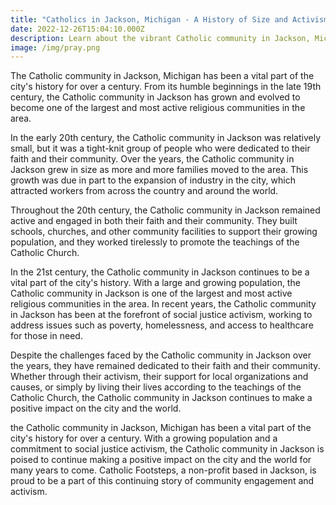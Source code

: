 ```yaml
---
title: "Catholics in Jackson, Michigan - A History of Size and Activism"
date: 2022-12-26T15:04:10.000Z
description: Learn about the vibrant Catholic community in Jackson, Michigan.
image: /img/pray.png
---
```

The Catholic community in Jackson, Michigan has been a vital part of the city's history for over a century. From its humble beginnings in the late 19th century, the Catholic community in Jackson has grown and evolved to become one of the largest and most active religious communities in the area.

In the early 20th century, the Catholic community in Jackson was relatively small, but it was a tight-knit group of people who were dedicated to their faith and their community. Over the years, the Catholic community in Jackson grew in size as more and more families moved to the area. This growth was due in part to the expansion of industry in the city, which attracted workers from across the country and around the world.

Throughout the 20th century, the Catholic community in Jackson remained active and engaged in both their faith and their community. They built schools, churches, and other community facilities to support their growing population, and they worked tirelessly to promote the teachings of the Catholic Church.

In the 21st century, the Catholic community in Jackson continues to be a vital part of the city's history. With a large and growing population, the Catholic community in Jackson is one of the largest and most active religious communities in the area. In recent years, the Catholic community in Jackson has been at the forefront of social justice activism, working to address issues such as poverty, homelessness, and access to healthcare for those in need.

Despite the challenges faced by the Catholic community in Jackson over the years, they have remained dedicated to their faith and their community. Whether through their activism, their support for local organizations and causes, or simply by living their lives according to the teachings of the Catholic Church, the Catholic community in Jackson continues to make a positive impact on the city and the world.

the Catholic community in Jackson, Michigan has been a vital part of the city's history for over a century. With a growing population and a commitment to social justice activism, the Catholic community in Jackson is poised to continue making a positive impact on the city and the world for many years to come.  Catholic Footsteps, a non-profit based in Jackson, is proud to be a part of this continuing story of community engagement and activism.

